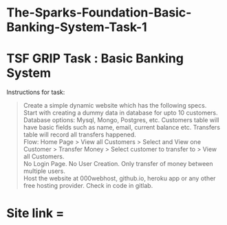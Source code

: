 # The-Sparks-Foundation-Basic-Banking-System-Task-1
# TSF GRIP Task : Basic Banking System
Instructions for task:
> Create a simple dynamic website which has the following specs.</br>
> Start with creating a dummy data in database for upto 10 customers. Database options: Mysql, Mongo, Postgres, etc. Customers table will have basic fields such as name, email, current balance etc. Transfers table will record all transfers happened.</br>
> Flow: Home Page > View all Customers > Select and View one Customer > Transfer Money > Select customer to transfer to > View all Customers.</br>
> No Login Page. No User Creation. Only transfer of money between multiple users.</br>
> Host the website at 000webhost, github.io, heroku app or any other free hosting provider. Check in code in gitlab.</br>

# Site link =
